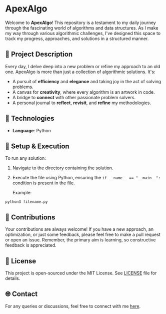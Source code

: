 # ApexAlgo

Welcome to **ApexAlgo**! This repository is a testament to my daily journey through the fascinating world of algorithms and data structures. As I make my way through various algorithmic challenges, I've designed this space to track my progress, approaches, and solutions in a structured manner.

## 🎯 Project Description

Every day, I delve deep into a new problem or refine my approach to an old one. ApexAlgo is more than just a collection of algorithmic solutions. It's:

- A pursuit of **efficiency** and **elegance** and taking joy in the act of solving problems.
- A canvas for **creativity**, where every algorithm is an artwork in code.
- A bridge to **connect** with other passionate problem solvers.
- A personal journal to **reflect**, **revisit**, and **refine** my methodologies.

## 🔧 Technologies

- **Language**: Python

## 🚀 Setup & Execution

To run any solution:
1. Navigate to the directory containing the solution.
2. Execute the file using Python, ensuring the `if __name__ == "__main__":` condition is present in the file.
   
   Example:

```python3 filename.py```

## 🤝 Contributions

Your contributions are always welcome! If you have a new approach, an optimization, or just some feedback, please feel free to make a pull request or open an issue. Remember, the primary aim is learning, so constructive feedback is appreciated.

## 📜 License

This project is open-sourced under the MIT License. See [LICENSE](LICENSE) file for details.

## 🌐 Contact

For any queries or discussions, feel free to connect with me [here](https://www.linkedin.com/in/johncharlesgreek/).
